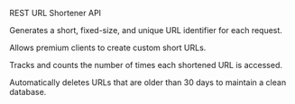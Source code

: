 REST URL Shortener API


Generates a short, fixed-size, and unique URL identifier for each request.

Allows premium clients to create custom short URLs.

Tracks and counts the number of times each shortened URL is accessed.

Automatically deletes URLs that are older than 30 days to maintain a clean database.
